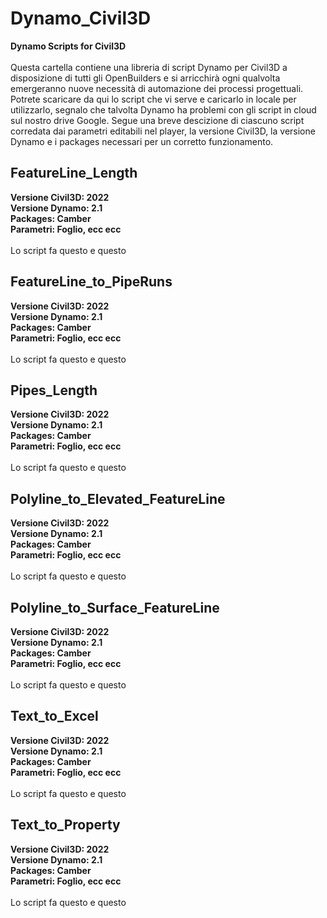 # Dynamo_Civil3D
<B>Dynamo Scripts for Civil3D</B><BR/><BR/>
Questa cartella contiene una libreria di script Dynamo per Civil3D a disposizione di tutti gli OpenBuilders e si arricchirà ogni qualvolta emergeranno nuove necessità di automazione dei processi progettuali. Potrete scaricare da qui lo script che vi serve e caricarlo in locale per utilizzarlo, segnalo che talvolta Dynamo ha problemi con gli script in cloud sul nostro drive Google. Segue una breve descizione di ciascuno script corredata dai parametri editabili nel player, la versione Civil3D, la versione Dynamo e i packages necessari per un corretto funzionamento.

<H2>FeatureLine_Length</H2>
<B>Versione Civil3D: 2022</B><BR/>
<B>Versione Dynamo: 2.1</B><BR/>
<B>Packages: Camber</B><BR/>
<B>Parametri: Foglio, ecc ecc</B><BR/><BR/>
Lo script fa questo e questo

<H2>FeatureLine_to_PipeRuns</H2>
<B>Versione Civil3D: 2022</B><BR/>
<B>Versione Dynamo: 2.1</B><BR/>
<B>Packages: Camber</B><BR/>
<B>Parametri: Foglio, ecc ecc</B><BR/><BR/>
Lo script fa questo e questo

<H2>Pipes_Length</H2>
<B>Versione Civil3D: 2022</B><BR/>
<B>Versione Dynamo: 2.1</B><BR/>
<B>Packages: Camber</B><BR/>
<B>Parametri: Foglio, ecc ecc</B><BR/><BR/>
Lo script fa questo e questo

<H2>Polyline_to_Elevated_FeatureLine</H2>
<B>Versione Civil3D: 2022</B><BR/>
<B>Versione Dynamo: 2.1</B><BR/>
<B>Packages: Camber</B><BR/>
<B>Parametri: Foglio, ecc ecc</B><BR/><BR/>
Lo script fa questo e questo

<H2>Polyline_to_Surface_FeatureLine</H2>
<B>Versione Civil3D: 2022</B><BR/>
<B>Versione Dynamo: 2.1</B><BR/>
<B>Packages: Camber</B><BR/>
<B>Parametri: Foglio, ecc ecc</B><BR/><BR/>
Lo script fa questo e questo

<H2>Text_to_Excel</H2>
<B>Versione Civil3D: 2022</B><BR/>
<B>Versione Dynamo: 2.1</B><BR/>
<B>Packages: Camber</B><BR/>
<B>Parametri: Foglio, ecc ecc</B><BR/><BR/>
Lo script fa questo e questo

<H2>Text_to_Property</H2>
<B>Versione Civil3D: 2022</B><BR/>
<B>Versione Dynamo: 2.1</B><BR/>
<B>Packages: Camber</B><BR/>
<B>Parametri: Foglio, ecc ecc</B><BR/><BR/>
Lo script fa questo e questo
